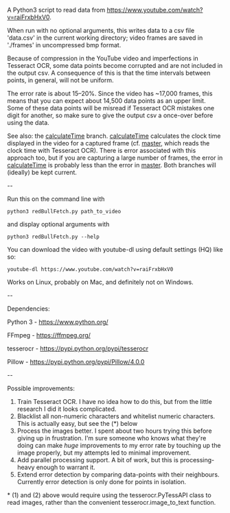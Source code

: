 A Python3 script to read data from https://www.youtube.com/watch?v=raiFrxbHxV0.

When run with no optional arguments, this writes data to a csv file 'data.csv' in the current working directory; video frames are saved in './frames' in uncompressed bmp format.

Because of compression in the YouTube video and imperfections in Tesseract OCR, some data points become corrupted and are not included in the output csv. A consequence of this is that the time intervals between points, in general, will not be uniform.

The error rate is about 15–20%. Since the video has ~17,000 frames, this means that you can expect about 14,500 data points as an upper limit. Some of these data points will be misread if Tesseract OCR mistakes one digit for another, so make sure to give the output csv a once-over before using the data.

See also: the [calculateTime](https://github.com/mwiens91/RedBullDataFetch/tree/calculateTime) branch. [calculateTime](https://github.com/mwiens91/RedBullDataFetch/tree/calculateTime) calculates the clock time displayed in the video for a captured frame (cf. [master](https://github.com/mwiens91/RedBullDataFetch/tree/master), which reads the clock time with Tesseract OCR). There is error associated with this approach too, but if you are capturing a large number of frames, the error in [calculateTime](https://github.com/mwiens91/RedBullDataFetch/tree/calculateTime) is probably less than the error in [master](https://github.com/mwiens91/RedBullDataFetch/tree/master). Both branches will (ideally) be kept current.

--

Run this on the command line with

```
python3 redBullFetch.py path_to_video
```
and display optional arguments with 

```
python3 redBullFetch.py --help
```

You can download the video with youtube-dl using default settings (HQ) like so:

```
youtube-dl https://www.youtube.com/watch?v=raiFrxbHxV0
```

Works on Linux, probably on Mac, and definitely not on Windows.

--

Dependencies:

Python 3 - https://www.python.org/

FFmpeg - https://ffmpeg.org/

tesserocr - https://pypi.python.org/pypi/tesserocr

Pillow - https://pypi.python.org/pypi/Pillow/4.0.0

--

Possible improvements:

1. Train Tesseract OCR. I have no idea how to do this, but from the little research I did it looks complicated.
2. Blacklist all non-numeric characters and whitelist numeric characters. This is actually easy, but see the (*) below
3. Process the images better. I spent about two hours trying this before giving up in frustration. I'm sure someone who knows what they're doing can make *huge* improvements to my error rate by touching up the image properly, but my attempts led to minimal improvement.
4. Add parallel processing support. A bit of work, but this is processing-heavy enough to warrant it.
5. Extend error detection by comparing data-points with their neighbours. Currently error detection is only done for points in isolation.

\* (1) and (2) above would require using the tesserocr.PyTessAPI class to read images, rather than the convenient tesserocr.image_to_text function.
